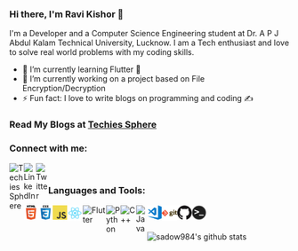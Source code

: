 ### Hi there, I'm Ravi Kishor 👋


I'm a Developer and a Computer Science Engineering student at Dr. A P J Abdul Kalam Technical University, Lucknow. I am a Tech enthusiast and love to solve real world problems with my coding skills.

- 🌱 I’m currently learning Flutter 🤣
- 🌱 I’m currently working on a project based on File Encryption/Decryption  
- ⚡ Fun fact: I love to write blogs on programming and coding ✍


### Read My Blogs at [Techies Sphere](https://www.techiessphere.com/)


### Connect with me:


[<img align="left" alt="Techies Sphere" width="26px" src="https://lh3.googleusercontent.com/-Y9QL3C2nY2c/XuSSzJH065I/AAAAAAAABsk/aguSNihCIYIBK5YR7My4AJBbDvXXr3yRwCEwYBhgLKtMDAL1OcqwU7FZJrYB0DtvDDvVbZHwisr3xhQRncMWz3IYEwQJsvnLlxnwHgl8ejRIlvnB9Ag7Rsgr8fKw9Dk25-slM8JEUCkHoxI6A2jJsB5If_x1WezANiLkfawWG89H7iZv2SqvvlvBOlIb8F-oyOFo77n6jrgUzRdzO6dd6cgIqrOKPrq6pzWC8Y4LMQXB2uYJhLWkMzQBm_-VNvAGD63__CPRI5AY9RwH0GS0ngbciW_bB4iORY4DKaz9Xps4Z_18PzAiSQ-1x_k-P31GxlaPRRTnqaujZlMeA4lWuDhG1iwF3_GMVIrW9nusztm_YqnjIFHncOyml4Rl3rV8W42XxD293vAj77gCfzXbaEoiVvBUMq88eCJDbG-7qm6_svHVRsHlogWdQeu2yRuZS6MZ-RFHKtwJs-48PiC_p6IHJFKdsjF14wFkI2NDN-jfCVF_opsyrxjXNZJ2UZslONHXX9CWI55WUWevjfuyLrBL3kTueHyDr6Tgk52JlZ10tIDX00fGHYg5BWUefPT9W9XCkHtoxMhc8g_VrZDcomw1BBRCVDRU_506EA01neg9ofHqFuZtR4fT93yTRD-2CSIOTzParTgSzWJ91YZqhScO46jMw5YHh_AU/w140-h140-p/My%2BPost%25289%2529.png" />](https://www.techiessphere.com/)
[<img align="left" alt="LinkedIn" width="22px" src="https://cdn.jsdelivr.net/npm/simple-icons@v3/icons/linkedin.svg" />](https://www.linkedin.com/in/ravi-kishor/)
[<img align="left" alt="Twitter" width="22px" src="https://cdn.jsdelivr.net/npm/simple-icons@v3/icons/twitter.svg" />](https://twitter.com/RaviKis62455009?s=08)
<br />


### Languages and Tools:


<img align="left" alt="HTML5" width="26px" src="https://raw.githubusercontent.com/github/explore/80688e429a7d4ef2fca1e82350fe8e3517d3494d/topics/html/html.png" />
<img align="left" alt="CSS3" width="26px" src="https://raw.githubusercontent.com/github/explore/80688e429a7d4ef2fca1e82350fe8e3517d3494d/topics/css/css.png" />
<img align="left" alt="JavaScript" width="26px" src="https://raw.githubusercontent.com/github/explore/80688e429a7d4ef2fca1e82350fe8e3517d3494d/topics/javascript/javascript.png" />
<img align="left" alt="React" width="28px" src="https://raw.githubusercontent.com/github/explore/80688e429a7d4ef2fca1e82350fe8e3517d3494d/topics/react/react.png" />
<img align="left" alt="Flutter" width="42px" src="https://flutterawesome.com/content/images/2018/11/flutter_svg.jpg">
<img align="left" alt="Python" width="26px" src="https://cdn4.iconfinder.com/data/icons/logos-and-brands/512/267_Python_logo-512.png" />
<img align="left" alt="C++" width="28px" src="https://e7.pngegg.com/pngimages/46/626/png-clipart-c-logo-the-c-programming-language-computer-icons-computer-programming-source-code-programming-miscellaneous-template.png" />
<img align="left" alt="Java" width="20px" src="https://cdn.worldvectorlogo.com/logos/java-14.svg" />
<img align="left" alt="Visual Studio Code" width="26px" src="https://raw.githubusercontent.com/github/explore/80688e429a7d4ef2fca1e82350fe8e3517d3494d/topics/visual-studio-code/visual-studio-code.png" />
<img align="left" alt="Git" width="28px" src="https://raw.githubusercontent.com/github/explore/80688e429a7d4ef2fca1e82350fe8e3517d3494d/topics/git/git.png" />
<img align="left" alt="GitHub" width="26px" src="https://raw.githubusercontent.com/github/explore/78df643247d429f6cc873026c0622819ad797942/topics/github/github.png" />
<img align="left" alt="Terminal" width="26px" src="https://raw.githubusercontent.com/github/explore/80688e429a7d4ef2fca1e82350fe8e3517d3494d/topics/terminal/terminal.png" />

<br/>
<br/>

![sadow984's github stats](https://github-readme-stats.vercel.app/api?username=sadow984)
